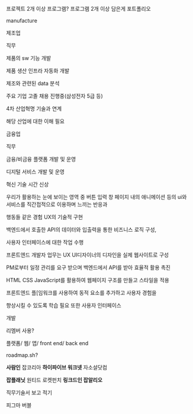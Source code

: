 프로젝트 2개 이상 프로그램? 프로그램 2개 이상 담은게 포트폴리오



manufacture



제조업

직무

제품의 sw 기능 개발

제품 생산 인프라 자동화 개발

제조와 관련된 data 분석

주요 기업 고졸 채용 진행중(삼성전자 5급 등)

4차 산업혁명 기술과 연계

해당 산업에 대한 이해 필요



금융업

직무

금융/비금융 플랫폼 개발 및 운영

디지털 서비스 개발 및 운영

혁신 기술 시간 신상



우리가 활용하는 눈에 보이는 영역 중 버튼 입력 창 페이지 내의 애니메이션 등의 ui와 서비스를 직간접적으로 이용하며 느끼는 반응과

행동들 같은 경험 UX의 기술적 구현

백엔드에서 호출한 API의 데이터와 입출력을 통한 비즈니스 로직 구성,

사용자 인터페이스에 대한 작업 수행

프론트엔드 개발자 업무는 UX UI디자이너의 디자인을 실제 웹사이트로 구성

PM로부터 일정 관리를 요구 받으며 백엔드에서 API를 받아 효율적 활용 촉진

HTML CSS JavaScript를 활용하여 웹페이지 구조를 만들고 스타일을 적용

프론트엔드 플\[임워크를 사용하여 동적 요소를 추가하고 사용자 경험을

향상시킬 수 있도록 학습 필요 또한 사용자 인터페이스

개발



리멤버 사용?

플랫폼/ 웹/ 앱/ front end/ back end 

roadmap.sh?



**사람인** 잡코리아 **하이파이브 워크넷** 자소설닷컴

**잡플래닛** 원티드 로켓펀치 **링크드인 잡알리오**



직무기술서 보고 적기

피그마 버블

